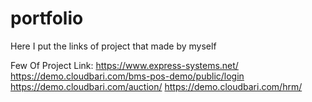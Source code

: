 # portfolio
Here I put the links of project that made by myself

Few Of Project Link:
https://www.express-systems.net/
https://demo.cloudbari.com/bms-pos-demo/public/login
https://demo.cloudbari.com/auction/
https://demo.cloudbari.com/hrm/
